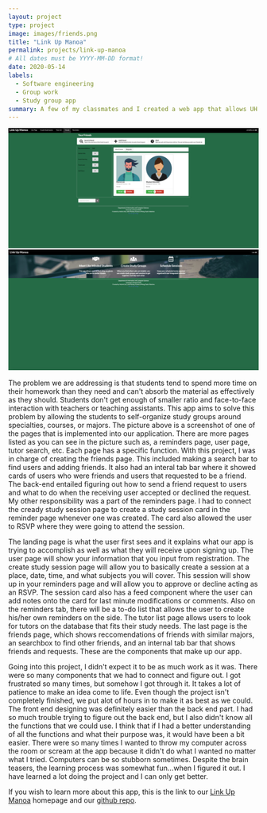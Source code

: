 ```yaml
---
layout: project
type: project
image: images/friends.png
title: "Link Up Manoa"
permalink: projects/link-up-manoa
# All dates must be YYYY-MM-DD format!
date: 2020-05-14
labels:
  - Software engineering
  - Group work
  - Study group app
summary: A few of my classmates and I created a web app that allows UH Manoa students to connect with their classmates and create study sessions.  These study sessions are usually made with a tutor and can be with as many people as they wish.  
---
```

<img class="ui medium right floated rounded image" src="../images/friends.png">
<img class="ui medium right floated rounded image" src="../images/home.png">


The problem we are addressing is that students tend to spend more time on their homework than they need and can't absorb the material as effectively as they should.  Students don't get enough of smaller ratio and face-to-face interaction with teachers or teaching assistants.  This app aims to solve this problem by allowing the students to self-organize study groups around specialties, courses, or majors.  The picture above is a screenshot of one of the pages that is implemented into our application.  There are more pages listed as you can see in the picture such as, a reminders page, user page, tutor search, etc.  Each page has a specific function. With this project, I was in charge of creating the friends page.  This included making a search bar to find users and adding friends. It also had an interal tab bar where it showed cards of users who were friends and users that requested to be a friend.  The back-end entailed figuring out how to send a friend request to users and what to do when the receiving user accepted or declined the request.  My other responsibility was a part of the reminders page.  I had to connect the cready study session page to create a study session card in the reminder page whenever one was created.  The card also allowed the user to RSVP where they were going to attend the session.  

The landing page is what the user first sees and it explains what our app is trying to accomplish as well as what they will receive upon signing up.  The user page will show your information that you input from registration.  The create study session page will allow you to basically create a session at a place, date, time, and what subjects you will cover.  This session will show up in your reminders page and will allow you to approve or decline acting as an RSVP.  The session card also has a feed component where the user can add notes onto the card for last minute modifications or comments. Also on the reminders tab, there will be a to-do list that allows the user to create his/her own reminders on the side.  The tutor list page allows users to look for tutors on the database that fits their study needs.  The last page is the friends page, which shows reccomendations of friends with similar majors, an searchbox to find other friends, and an internal tab bar that shows friends and requests.  These are the components that make up our app. 

Going into this project, I didn't expect it to be as much work as it was.  There were so many components that we had to connect and figure out.  I got frustrated so many times, but somehow I got through it.  It takes a lot of patience to make an idea come to life.  Even though the project isn't completely finished, we put alot of hours in to make it as best as we could.  The front end designing was definitely easier than the back end part.  I had so much trouble trying to figure out the back end, but I also didn't know all the functions that we could use.  I think that if I had a better understanding of all the functions and what their purpose was, it would have been a bit easier.  There were so many times I wanted to throw my computer across the room or scream at the app because it didn't do what I wanted no matter what I tried.  Computers can be so stubborn sometimes.  Despite the brain teasers, the learning process was somewhat fun...when I figured it out.  I have learned a lot doing the project and I can only get better.

If you wish to learn more about this app, this is the link to our [Link Up Manoa](https://link-up-manoa.github.io/) homepage and our [github repo](https://github.com/link-up-manoa/link-up-manoa).
